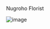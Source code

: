 Nugroho Florist

![image](https://github.com/user-attachments/assets/1bafd8fd-ce9c-4361-938d-4ec34f03939f)

